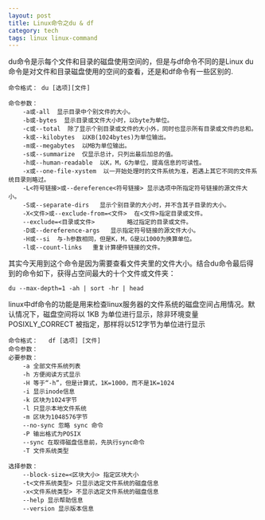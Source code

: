 ```yaml
---
layout: post
title: Linux命令之du & df
category: tech
tags: linux linux-command
---
```


du命令是示每个文件和目录的磁盘使用空间的，但是与df命令不同的是Linux du命令是对文件和目录磁盘使用的空间的查看，还是和df命令有一些区别的.

	命令格式： du [选项][文件]
	
	命令参数：
		-a或-all  显示目录中个别文件的大小。   
		-b或-bytes  显示目录或文件大小时，以byte为单位。   
		-c或--total  除了显示个别目录或文件的大小外，同时也显示所有目录或文件的总和。 
		-k或--kilobytes  以KB(1024bytes)为单位输出。
		-m或--megabytes  以MB为单位输出。   
		-s或--summarize  仅显示总计，只列出最后加总的值。
		-h或--human-readable  以K，M，G为单位，提高信息的可读性。
		-x或--one-file-xystem  以一开始处理时的文件系统为准，若遇上其它不同的文件系统目录则略过。 
		-L<符号链接>或--dereference<符号链接> 显示选项中所指定符号链接的源文件大小。   
		-S或--separate-dirs   显示个别目录的大小时，并不含其子目录的大小。 
		-X<文件>或--exclude-from=<文件>  在<文件>指定目录或文件。   
		--exclude=<目录或文件>         略过指定的目录或文件。    
		-D或--dereference-args   显示指定符号链接的源文件大小。   
		-H或--si  与-h参数相同，但是K，M，G是以1000为换算单位。   
		-l或--count-links   重复计算硬件链接的文件。



其实今天用到这个命令是因为需要查看文件夹里的文件大小。结合du命令最后得到的命令如下，获得占空间最大的十个文件或文件夹：

	du --max-depth=1 -ah | sort -hr | head
	
	
linux中df命令的功能是用来检查linux服务器的文件系统的磁盘空间占用情况。默认情况下，磁盘空间将以 1KB 为单位进行显示，除非环境变量 POSIXLY_CORRECT 被指定，那样将以512字节为单位进行显示

	命令格式：	df [选项] [文件]
	命令参数：
	必要参数：
		-a 全部文件系统列表
		-h 方便阅读方式显示
		-H 等于“-h”，但是计算式，1K=1000，而不是1K=1024
		-i 显示inode信息
		-k 区块为1024字节
		-l 只显示本地文件系统
		-m 区块为1048576字节
		--no-sync 忽略 sync 命令
		-P 输出格式为POSIX
		--sync 在取得磁盘信息前，先执行sync命令
		-T 文件系统类型
	
	选择参数：
		--block-size=<区块大小> 指定区块大小
		-t<文件系统类型> 只显示选定文件系统的磁盘信息
		-x<文件系统类型> 不显示选定文件系统的磁盘信息
		--help 显示帮助信息
		--version 显示版本信息